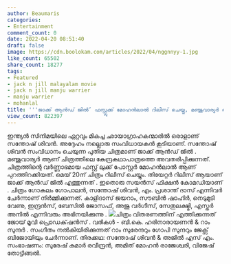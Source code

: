 ```yaml
---
author: Beaumaris
categories:
- Entertainment
comment_count: 0
date: 2022-04-20 08:51:40
draft: false
image: https://cdn.boolokam.com/articles/2022/04/nggnnyy-1.jpg
like_count: 65502
share_count: 18277
tags:
- Featured
- jack n jill malayalam movie
- jack n jill manju warrier
- manju warrier
- mohanlal
title: '''ജാക്ക് ആൻഡ് ജിൽ’ ഫസ്റ്റ്ലുക്ക് മോഹൻലാൽ റിലീസ് ചെയ്തു, മഞ്ജുവാര്യർ അടിപൊളി'
view_count: 822397
---
```


ഇന്ത്യൻ സിനിമയിലെ ഏറ്റവും മികച്ച ഛായാഗ്രാഹകന്മാരിൽ ഒരാളാണ് സന്തോഷ് ശിവൻ. അദ്ദേഹം നല്ലൊരു സംവിധായകൻ കൂടിയാണ്. സന്തോഷ് ശിവൻ സംവിധാനം ചെയുന്ന പുതിയ ചിത്രമാണ് ജാക്ക് ആൻഡ് ജിൽ . മഞ്ജുവാര്യർ ആണ് ചിത്രത്തിലെ കേന്ദ്രകഥാപാത്രത്തെ അവതരിപ്പിക്കുന്നത്. ചിത്രത്തിന്റെ വർണ്ണാഭമായ ഫസ്റ്റ് ലുക്ക് പോസ്റ്റർ മോഹൻലാൽ ആണ് പുറത്തിറക്കിയത്. മെയ് 20ന് ചിത്രം റിലീസ് ചെയ്യും. തിയേറ്റർ റിലീസ് ആയാണ് ജാക്ക് ആൻഡ് ജിൽ എത്തുന്നത് . ഇതൊരു സയൻസ് ഫിക്ഷൻ കോമഡിയാണ് . ചിത്രം ഗോകുലം ഗോപാലൻ, സന്തോഷ് ശിവൻ, എം. പ്രശാന്ത് ദാസ് എന്നിവർ ചേർന്നാണ് നിർമ്മിക്കുന്നത്. കാളിദാസ് ജയറാം, സൗബിൻ ഷാഹിർ, നെടുമുടി വേണു, ഇന്ദ്രൻസ്, ബേസിൽ ജോസഫ്, അജു വർഗീസ്, സേതുലക്ഷ്മി, എസ്തർ അനിൽ എന്നിവരും അഭിനയിക്കുന്നു . ![](https://cdn.boolokam.com/articles/2022/04/nggnnyy-1.jpg)ചിത്രം വിതരണത്തിന് എത്തിക്കുന്നത് ജോയ് മൂവി പ്രൊഡക്‌ഷൻസ് . വരികൾ - ബി.കെ. ഹരിനാരായണൻ & റാം സുന്ദർ . സംഗീതം നൽകിയിരിക്കുന്നത് റാം സുരേന്ദറും ഗോപി സുന്ദറും ജേക്സ് ബിജോയിയും ചേർന്നാണ്. തിരക്കഥ: സന്തോഷ്‌ ശിവൻ & അജിൽ എസ് എം. സംഭാഷണം: സുരേഷ് കുമാർ രവീന്ദ്രൻ, അമിത് മോഹൻ രാജേശ്വരി, വിജേഷ് തോട്ടിങ്ങൽ.